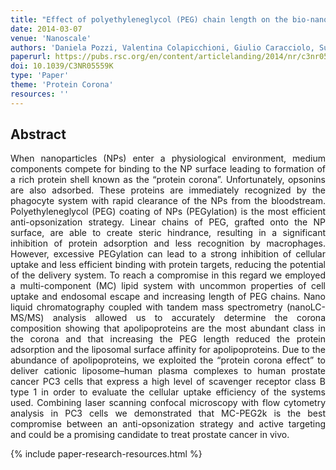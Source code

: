 ```yaml
---
title: "Effect of polyethyleneglycol (PEG) chain length on the bio-nano-interactions between PEGylated lipid nanoparticles and biological fluids: from nanostructure to uptake in cancer cells" 
date: 2014-03-07
venue: 'Nanoscale'
authors: 'Daniela Pozzi, Valentina Colapicchioni, Giulio Caracciolo, Susy Piovesana, Anna Laura Capriotti, Sara Palchetti, Stefania De Grossi, Anna Riccioli, Heinz Amenitsch, Aldo Laganà'
paperurl: https://pubs.rsc.org/en/content/articlelanding/2014/nr/c3nr05559k/unauth#!divAbstract
doi: 10.1039/C3NR05559K
type: 'Paper'
theme: 'Protein Corona'
resources: ''
---
```


<h2> Abstract </h2>
<p align= "justify">
When nanoparticles (NPs) enter a physiological environment, medium components compete for binding to the NP surface leading to formation of a rich protein shell known as the “protein corona”. Unfortunately, opsonins are also adsorbed. These proteins are immediately recognized by the phagocyte system with rapid clearance of the NPs from the bloodstream. Polyethyleneglycol (PEG) coating of NPs (PEGylation) is the most efficient anti-opsonization strategy. Linear chains of PEG, grafted onto the NP surface, are able to create steric hindrance, resulting in a significant inhibition of protein adsorption and less recognition by macrophages. However, excessive PEGylation can lead to a strong inhibition of cellular uptake and less efficient binding with protein targets, reducing the potential of the delivery system. To reach a compromise in this regard we employed a multi-component (MC) lipid system with uncommon properties of cell uptake and endosomal escape and increasing length of PEG chains. Nano liquid chromatography coupled with tandem mass spectrometry (nanoLC-MS/MS) analysis allowed us to accurately determine the corona composition showing that apolipoproteins are the most abundant class in the corona and that increasing the PEG length reduced the protein adsorption and the liposomal surface affinity for apolipoproteins. Due to the abundance of apolipoproteins, we exploited the “protein corona effect” to deliver cationic liposome–human plasma complexes to human prostate cancer PC3 cells that express a high level of scavenger receptor class B type 1 in order to evaluate the cellular uptake efficiency of the systems used. Combining laser scanning confocal microscopy with flow cytometry analysis in PC3 cells we demonstrated that MC-PEG2k is the best compromise between an anti-opsonization strategy and active targeting and could be a promising candidate to treat prostate cancer in vivo.

{% include paper-research-resources.html %}
